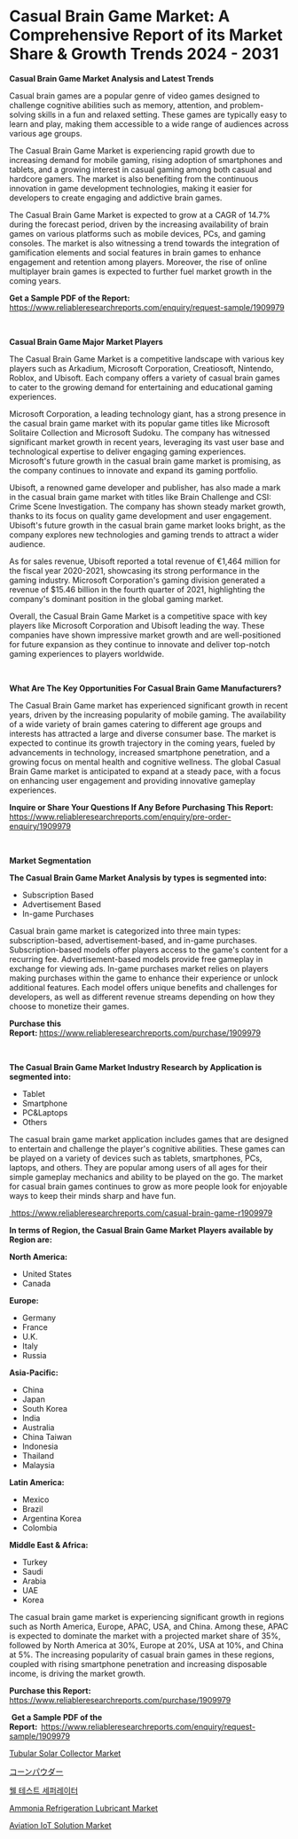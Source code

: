 <p><h1>Casual Brain Game Market: A Comprehensive Report of its Market Share & Growth Trends 2024 - 2031</h1></p><p><strong>Casual Brain Game Market Analysis and Latest Trends</strong></p>
<p><p>Casual brain games are a popular genre of video games designed to challenge cognitive abilities such as memory, attention, and problem-solving skills in a fun and relaxed setting. These games are typically easy to learn and play, making them accessible to a wide range of audiences across various age groups.</p><p>The Casual Brain Game Market is experiencing rapid growth due to increasing demand for mobile gaming, rising adoption of smartphones and tablets, and a growing interest in casual gaming among both casual and hardcore gamers. The market is also benefiting from the continuous innovation in game development technologies, making it easier for developers to create engaging and addictive brain games.</p><p>The Casual Brain Game Market is expected to grow at a CAGR of 14.7% during the forecast period, driven by the increasing availability of brain games on various platforms such as mobile devices, PCs, and gaming consoles. The market is also witnessing a trend towards the integration of gamification elements and social features in brain games to enhance engagement and retention among players. Moreover, the rise of online multiplayer brain games is expected to further fuel market growth in the coming years.</p></p>
<p><strong>Get a Sample PDF of the Report:&nbsp;</strong> <a href="https://www.reliableresearchreports.com/enquiry/request-sample/1909979">https://www.reliableresearchreports.com/enquiry/request-sample/1909979</a></p>
<p>&nbsp;</p>
<p><strong>Casual Brain Game Major Market Players</strong></p>
<p><p>The Casual Brain Game Market is a competitive landscape with various key players such as Arkadium, Microsoft Corporation, Creatiosoft, Nintendo, Roblox, and Ubisoft. Each company offers a variety of casual brain games to cater to the growing demand for entertaining and educational gaming experiences.</p><p>Microsoft Corporation, a leading technology giant, has a strong presence in the casual brain game market with its popular game titles like Microsoft Solitaire Collection and Microsoft Sudoku. The company has witnessed significant market growth in recent years, leveraging its vast user base and technological expertise to deliver engaging gaming experiences. Microsoft's future growth in the casual brain game market is promising, as the company continues to innovate and expand its gaming portfolio.</p><p>Ubisoft, a renowned game developer and publisher, has also made a mark in the casual brain game market with titles like Brain Challenge and CSI: Crime Scene Investigation. The company has shown steady market growth, thanks to its focus on quality game development and user engagement. Ubisoft's future growth in the casual brain game market looks bright, as the company explores new technologies and gaming trends to attract a wider audience.</p><p>As for sales revenue, Ubisoft reported a total revenue of €1,464 million for the fiscal year 2020-2021, showcasing its strong performance in the gaming industry. Microsoft Corporation's gaming division generated a revenue of $15.46 billion in the fourth quarter of 2021, highlighting the company's dominant position in the global gaming market.</p><p>Overall, the Casual Brain Game Market is a competitive space with key players like Microsoft Corporation and Ubisoft leading the way. These companies have shown impressive market growth and are well-positioned for future expansion as they continue to innovate and deliver top-notch gaming experiences to players worldwide.</p></p>
<p>&nbsp;</p>
<p><strong>What Are The Key Opportunities For Casual Brain Game Manufacturers?</strong></p>
<p><p>The Casual Brain Game market has experienced significant growth in recent years, driven by the increasing popularity of mobile gaming. The availability of a wide variety of brain games catering to different age groups and interests has attracted a large and diverse consumer base. The market is expected to continue its growth trajectory in the coming years, fueled by advancements in technology, increased smartphone penetration, and a growing focus on mental health and cognitive wellness. The global Casual Brain Game market is anticipated to expand at a steady pace, with a focus on enhancing user engagement and providing innovative gameplay experiences.</p></p>
<p><strong>Inquire or Share Your Questions If Any Before Purchasing This Report:</strong> <a href="https://www.reliableresearchreports.com/enquiry/pre-order-enquiry/1909979">https://www.reliableresearchreports.com/enquiry/pre-order-enquiry/1909979</a></p>
<p>&nbsp;</p>
<p><strong>Market Segmentation</strong></p>
<p><strong>The Casual Brain Game Market Analysis by types is segmented into:</strong></p>
<p><ul><li>Subscription Based</li><li>Advertisement Based</li><li>In-game Purchases</li></ul></p>
<p><p>Casual brain game market is categorized into three main types: subscription-based, advertisement-based, and in-game purchases. Subscription-based models offer players access to the game's content for a recurring fee. Advertisement-based models provide free gameplay in exchange for viewing ads. In-game purchases market relies on players making purchases within the game to enhance their experience or unlock additional features. Each model offers unique benefits and challenges for developers, as well as different revenue streams depending on how they choose to monetize their games.</p></p>
<p><strong>Purchase this Report:&nbsp;</strong><a href="https://www.reliableresearchreports.com/purchase/1909979">https://www.reliableresearchreports.com/purchase/1909979</a></p>
<p>&nbsp;</p>
<p><strong>The Casual Brain Game Market Industry Research by Application is segmented into:</strong></p>
<p><ul><li>Tablet</li><li>Smartphone</li><li>PC&Laptops</li><li>Others</li></ul></p>
<p><p>The casual brain game market application includes games that are designed to entertain and challenge the player's cognitive abilities. These games can be played on a variety of devices such as tablets, smartphones, PCs, laptops, and others. They are popular among users of all ages for their simple gameplay mechanics and ability to be played on the go. The market for casual brain games continues to grow as more people look for enjoyable ways to keep their minds sharp and have fun.</p></p>
<p><a href="https://www.reliableresearchreports.com/casual-brain-game-r1909979">&nbsp;https://www.reliableresearchreports.com/casual-brain-game-r1909979</a></p>
<p><strong>In terms of Region, the Casual Brain Game Market Players available by Region are:</strong></p>
<p>
    <p> <strong> North America: </strong>
        <ul>
            <li>United States</li>
            <li>Canada</li>
        </ul>
        </p> 
    <p> <strong> Europe: </strong>
        <ul>
            <li>Germany</li>
            <li>France</li>
            <li>U.K.</li>
            <li>Italy</li>
            <li>Russia</li>
        </ul>
        </p> 
    <p> <strong> Asia-Pacific: </strong>
        <ul>
            <li>China</li>
            <li>Japan</li>
            <li>South Korea</li>
            <li>India</li>
            <li>Australia</li>
            <li>China Taiwan</li>
            <li>Indonesia</li>
            <li>Thailand</li>
            <li>Malaysia</li>
        </ul>
        </p> 
    <p> <strong> Latin America: </strong>
        <ul>
            <li>Mexico</li>
            <li>Brazil</li>
            <li>Argentina Korea</li>
            <li>Colombia</li>
        </ul>
        </p> 
    <p> <strong> Middle East & Africa: </strong>
        <ul>
            <li>Turkey</li>
            <li>Saudi</li>
            <li>Arabia</li>
            <li>UAE</li>
            <li>Korea</li>
        </ul>
    </p>
    </p>
<p><p>The casual brain game market is experiencing significant growth in regions such as North America, Europe, APAC, USA, and China. Among these, APAC is expected to dominate the market with a projected market share of 35%, followed by North America at 30%, Europe at 20%, USA at 10%, and China at 5%. The increasing popularity of casual brain games in these regions, coupled with rising smartphone penetration and increasing disposable income, is driving the market growth.</p></p>
<p><strong>Purchase this Report: </strong><a href="https://www.reliableresearchreports.com/purchase/1909979">https://www.reliableresearchreports.com/purchase/1909979</a></p>
<p>&nbsp;<strong>Get a Sample PDF of the Report:&nbsp;&nbsp;</strong><a href="https://www.reliableresearchreports.com/enquiry/request-sample/1909979">https://www.reliableresearchreports.com/enquiry/request-sample/1909979</a></p>
<p><strong></strong></p>
<p><p><a href="https://www.linkedin.com/pulse/tubular-solar-collector-market-offers-provide-insightful-data-fzere">Tubular Solar Collector Market</a></p><p><a href="https://github.com/RudyBoyer2017/Market-Research-Report-List-1/blob/main/856066162504.md">コーンパウダー</a></p><p><a href="https://github.com/novabrown3/Market-Research-Report-List-1/blob/main/885705361851.md">웰 테스트 세퍼레이터</a></p><p><a href="https://www.linkedin.com/pulse/ammonia-refrigeration-lubricant-market-insights-players-forecast-5cayc">Ammonia Refrigeration Lubricant Market</a></p><p><a href="https://github.com/timeliteaut/Market-Research-Report-List-2/blob/main/aviation-iot-solution-market.md">Aviation IoT Solution Market</a></p></p>